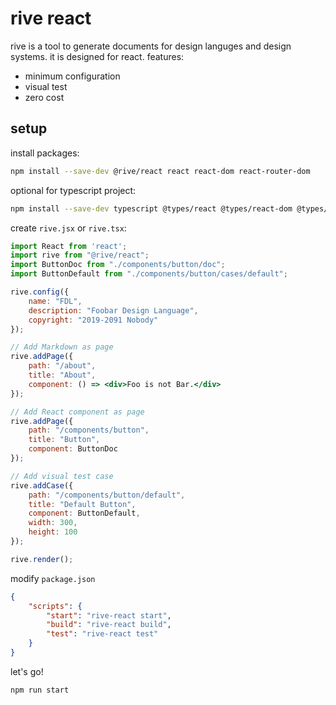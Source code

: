 # rive react

rive is a tool to generate documents for design languges and design systems. it
is designed for react. features:

-   minimum configuration
-   visual test
-   zero cost

## setup

install packages:

```bash
npm install --save-dev @rive/react react react-dom react-router-dom
```

optional for typescript project:

```bash
npm install --save-dev typescript @types/react @types/react-dom @types/react-router-dom
```

create `rive.jsx` or `rive.tsx`:

```jsx
import React from 'react';
import rive from "@rive/react";
import ButtonDoc from "./components/button/doc";
import ButtonDefault from "./components/button/cases/default";

rive.config({
    name: "FDL",
    description: "Foobar Design Language",
    copyright: "2019-2091 Nobody"
});

// Add Markdown as page
rive.addPage({
    path: "/about",
    title: "About",
    component: () => <div>Foo is not Bar.</div>
});

// Add React component as page
rive.addPage({
    path: "/components/button",
    title: "Button",
    component: ButtonDoc
});

// Add visual test case
rive.addCase({
    path: "/components/button/default",
    title: "Default Button",
    component: ButtonDefault,
    width: 300,
    height: 100
});

rive.render();
```

modify `package.json`

```json
{
    "scripts": {
        "start": "rive-react start",
        "build": "rive-react build",
        "test": "rive-react test"
    }
}
```

let's go!

```bash
npm run start
```
